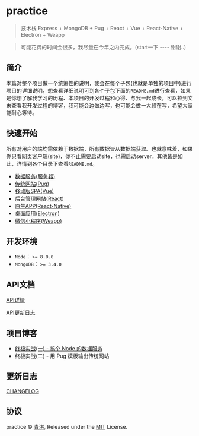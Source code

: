 # practice

> 技术栈 Express + MongoDB + Pug + React + Vue + React-Native + Electron + Weapp

> 可能花费的时间会很多，我尽量在今年之内完成。(start一下 ---- 谢谢..)

## 简介

本篇对整个项目做一个统筹性的说明，我会在每个子包(也就是单独的项目中)进行项目的详细说明，想查看详细说明可到各个子包下面的`README.md`进行查看，如果是你想了解我学习的历程、本项目的开发过程和心得、与我一起成长，可以拉到文末查看我开发过程的博客，我可能会边做边写，也可能会做一大段在写，希望大家能耐心等待。

## 快速开始

所有对用户的端均需依赖于数据端，所有数据皆从数据端获取。也就意味着，如果你只看网页客户端(site)，你不止需要启动site，也需启动server，其他皆是如此，详情到各个目录下查看`README.md`。

  - [数据服务(服务器)](/server/README.md)
  - [传统网站(Pug)](/site/README.md)
  - [移动版SPA(Vue)](/spa/README.md)
  - [后台管理网站(React)](/manage/README.md)
  - [原生APP(React-Native)](/native/READNE.md)
  - [桌面应用(Electron)](/desktop/README.md)
  - [微信小程序(Weapp)](/weapp/README.md)

## 开发环境

  - `Node`：     `>= 8.0.0`
  - `MongoDB`：  `>= 3.4.0`

## API文档

[API详情](server/API.md)

[API更新日志](server/CHANGELOG.md)

## 项目博客

  - [终极实战(一) - 搞个 Node 的数据服务](https://github.com/mintsweet/blog/issues/2)
  - 终极实战(二) - 用 Pug 模板输出传统网站

## 更新日志

[CHANGELOG](CHANGELOG.md)

## 协议

practice &copy; [青湛](https://github.com/mintsweet), Released under the [MIT](./LICENSE) License.
